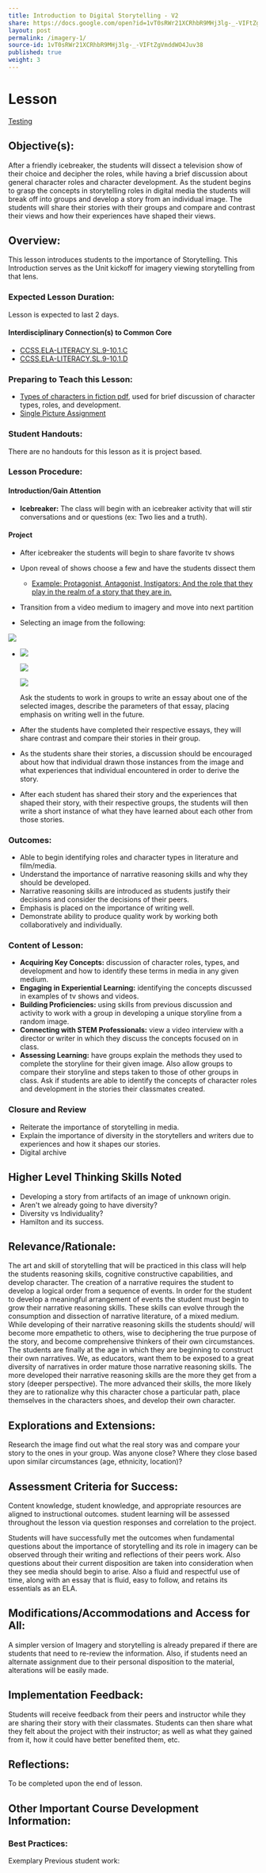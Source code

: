 ```yaml
---
title: Introduction to Digital Storytelling - V2
share: https://docs.google.com/open?id=1vT0sRWr21XCRhbR9MHj3lg-_-VIFtZgVmddWO4Juv38
layout: post
permalink: /imagery-1/
source-id: 1vT0sRWr21XCRhbR9MHj3lg-_-VIFtZgVmddWO4Juv38
published: true
weight: 3
---
```

# Lesson

[Testing](http://digital-storytelling.lsupathways.org/1-imagery/2_lesson_2/2018-07-10-imagery-2/)

## Objective(s):

After a friendly icebreaker, the students will dissect a television show of their choice and decipher the roles, while having a brief discussion about general character roles and character development. As the student begins to grasp the concepts in storytelling roles in digital media the students will break off into groups and develop a story from an individual image. The students will share their stories with their groups and compare and contrast their views and how their experiences have shaped their views.

## Overview:

This lesson introduces students to the importance of Storytelling. This Introduction serves as the Unit kickoff for imagery viewing storytelling from that lens.

### Expected Lesson Duration:

Lesson is expected to last 2 days.

#### Interdisciplinary Connection(s) to Common Core

* <a href = "http://www.corestandards.org/ELA-Literacy/SL/9-10/1/c/" target="_blank">CCSS.ELA-LITERACY.SL.9-10.1.C</a>
* <a href ="http://www.corestandards.org/ELA-Literacy/SL/9-10/1/d/" target="_blank">CCSS.ELA-LITERACY.SL.9-10.1.D</a>

### Preparing to Teach this Lesson:

* [Types of characters in fiction pdf](https://drive.google.com/file/d/1cAmjksabeZRhkuTfPcHxvpTUwPjvttQDzlLIk77Kg1X1jWA09IHorF0E7d_zZKC1xg8dniwcank-baxg/view), used for brief discussion of character types, roles, and development.
* [Single Picture Assignment](https://drive.google.com/drive/folders/0B9qWAFzy0oO7a19KeVYxWkxoWW8)

### Student Handouts:

There are no handouts for this lesson as it is project based.

### Lesson Procedure:

#### Introduction/Gain Attention

* **Icebreaker:** The class will begin with an icebreaker activity that will stir conversations and or questions (ex: Two lies and a truth).

#### Project

* After icebreaker the students will begin to share favorite tv shows
* Upon reveal of shows choose a few and have the students dissect them

  * [Example: Protagonist, Antagonist, Instigators: And the role that they play in the realm of a story that they are in.](https://drive.google.com/open?id=1cAmjksabeZRhkuTfPcHxvpTUwPjvttQDzlLIk77Kg1X1jWA09IHorF0E7d_zZKC1xg8dniwcank-baxg)
* Transition from a video medium to imagery and move into next partition
* ﻿﻿Selecting an image from the following:

![](/images/uploads/image1.jpg)

* ![](/images/uploads/image2.jpg)

  ![](/images/uploads/image3.jpg)

  ![](/images/uploads/vietnam-7898501_1280.jpg)

  Ask the students to work in groups to write an essay about one of the selected images, describe the parameters of that essay, placing emphasis on writing well in the future.
* After the students have completed their respective essays, they will share contrast and compare their stories in their group.
* As the students share their stories, a discussion should be encouraged about how that individual drawn those instances from the image and what experiences that individual encountered in order to derive the story.
* After each student has shared their story and the experiences that shaped their story, with their respective groups, the students will then write a short instance of what they have learned about each other from those stories.

### Outcomes:

* Able to begin identifying roles and character types in literature and film/media.
* Understand the importance of narrative reasoning skills and why they should be developed.
* Narrative reasoning skills are introduced as students justify their decisions and consider the decisions of their peers.
* Emphasis is placed on the importance of writing well.
* Demonstrate ability to produce quality work by working both collaboratively and individually.

### Content of Lesson:

* **Acquiring Key Concepts:** discussion of character roles, types, and development and how to identify these terms in media in any given medium.
* **Engaging in Experiential Learning:** identifying the concepts discussed in examples of tv shows and videos.
* **Building Proficiencies:** using skills from previous discussion and activity to work with a group in developing a unique storyline from a random image.
* **Connecting with STEM Professionals:** view a video interview with a director or writer in which they discuss the concepts focused on in class.
* **Assessing Learning:** have groups explain the methods they used to complete the storyline for their given image. Also allow groups to compare their storyline and steps taken to those of other groups in class. Ask if students are able to identify the concepts of character roles and development in the stories their classmates created.

### Closure and Review

* Reiterate the importance of storytelling in media.
* Explain the importance of diversity in the storytellers and writers due to experiences and how it shapes our stories.
* Digital archive

## Higher Level Thinking Skills Noted

* Developing a story from artifacts of an image of unknown origin.
* Aren't we already going to have diversity?
* Diversity vs Individuality?
* Hamilton and its success.

## Relevance/Rationale:

The art and skill of storytelling that will be practiced in this class will help the students reasoning skills, cognitive constructive capabilities, and develop character. The creation of a narrative requires the student to develop a logical order from a sequence of events. In order for the student to develop a meaningful arrangement of events the student must begin to grow their narrative reasoning skills. These skills can evolve through the consumption and dissection of narrative literature, of a mixed medium. While developing of their narrative reasoning skills the students should/ will become more empathetic to others, wise to deciphering the true purpose of the story, and become comprehensive thinkers of their own circumstances. The students are finally at the age in which they are beginning to construct their own narratives. We, as educators, want them to be exposed to a great diversity of narratives in order mature those narrative reasoning skills. The more developed their narrative reasoning skills are the more they get from a story (deeper perspective). The more advanced their skills, the more likely they are to rationalize why this character chose a particular path, place themselves in the characters shoes, and develop their own character.

## Explorations and Extensions:

Research the image find out what the real story was and compare your story to the ones in your group. Was anyone close? Where they close based upon similar circumstances (age, ethnicity, location)?

## Assessment Criteria for Success:

Content knowledge, student knowledge, and appropriate resources are aligned to instructional outcomes. student learning will be assessed throughout the lesson via question responses and correlation to the project.

Students will have successfully met the outcomes when fundamental questions about the importance of storytelling and its role in imagery can be observed through their writing and reflections of their peers work. Also questions about their current disposition are taken into consideration when they see media should begin to arise. Also a fluid and respectful use of time, along with an essay that is fluid, easy to follow, and retains its essentials as an ELA.

## Modifications/Accommodations and Access for All:

A simpler version of Imagery and storytelling is already prepared if there are students that need to re-review the information. Also, if students need an alternate assignment due to their personal disposition to the material, alterations will be easily made.

## Implementation Feedback:

Students will receive feedback from their peers and instructor while they are sharing their story with their classmates. Students can then share what they felt about the project with their instructor; as well as what they gained from it, how it could have better benefited them, etc.

## Reflections:

To be completed upon the end of lesson.

## Other Important Course Development Information:

### Best Practices:

Exemplary Previous student work: